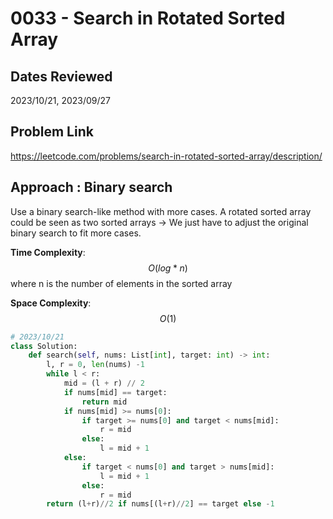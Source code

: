 # 0033 - Search in Rotated Sorted Array

## Dates Reviewed
2023/10/21, 2023/09/27

## Problem Link

https://leetcode.com/problems/search-in-rotated-sorted-array/description/

## Approach : Binary search

Use a binary search-like method with more cases. A rotated sorted array could be seen as two sorted arrays -> We just have to adjust the original binary search to fit more cases.

**Time Complexity**: $$O(log * n)$$
where n is the number of elements in the sorted array

**Space Complexity**: $$O(1)$$

<TabItem value="python" label="Python">

```python
# 2023/10/21
class Solution:
    def search(self, nums: List[int], target: int) -> int:
        l, r = 0, len(nums) -1
        while l < r:
            mid = (l + r) // 2
            if nums[mid] == target:
                return mid
            if nums[mid] >= nums[0]:
                if target >= nums[0] and target < nums[mid]:
                    r = mid
                else:
                    l = mid + 1
            else:
                if target < nums[0] and target > nums[mid]:
                    l = mid + 1
                else:
                    r = mid
        return (l+r)//2 if nums[(l+r)//2] == target else -1
```
</TabItem>
